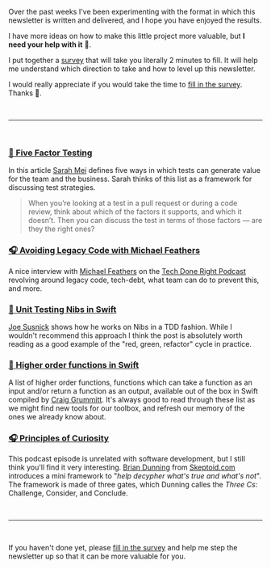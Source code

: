 Over the past weeks I've been experimenting with the format in which this newsletter is written and delivered, and I hope you have enjoyed the results.

I have more ideas on how to make this little project more valuable, but **I need your help with it** 🙏.

I put together a [survey](https://goo.gl/forms/2vXuAElmDU7s1Oom1) that will take you literally 2 minutes to fill. It will help me understand which direction to take and how to level up this newsletter.

I would really appreciate if you would take the time to [fill in the survey](https://goo.gl/forms/2vXuAElmDU7s1Oom1). Thanks 💚.

<br/><hr/><br/>

### [📝 Five Factor Testing](https://www.devmynd.com/blog/five-factor-testing/)

In this article [Sarah Mei](https://twitter.com/sarahmei) defines five ways in which tests can generate value for the team and the business. Sarah thinks of this list as a framework for discussing test strategies.

> When you’re looking at a test in a pull request or during a code review, think about which of the factors it supports, and which it doesn’t. Then you can discuss the test in terms of those factors — are they the right ones?

### [🎧 Avoiding Legacy Code with Michael Feathers](http://www.techdoneright.io/11)

A nice interview with [Michael Feathers](https://twitter.com/mfeathers) on the [Tech Done Right Podcast](https://twitter.com/tech_done_right) revolving around legacy code, tech-debt, what team can do to prevent this, and more.

### [📝 Unit Testing Nibs in Swift](https://medium.com/compileswift/how-to-test-a-nib-533d02847d78)

[Joe Susnick](https://medium.com/@joesusnick) shows how he works on Nibs in a TDD fashion. While I wouldn't recommend this approach I think the post is absolutely worth reading as a good example of the "red, green, refactor" cycle in practice.

### [📝 Higher order functions in Swift](https://craiggrummitt.com/2017/05/08/higher-order-functions-in-swift/)

A list of higher order functions, functions which can take a function as an input and/or return a function as an output, available out of the box in Swift compiled by [Craig Grummitt](https://twitter.com/craiggrummitt). It's always good to read through these list as we might find new tools for our toolbox, and refresh our memory of the ones we already know about.

### [🎧 Principles of Curiosity](https://skeptoid.com/episodes/4569)

This podcast episode is unrelated with software development, but I still think you'll find it very interesting. [Brian Dunning](https://twitter.com/BrianDunning) from [Skeptoid.com](https://skeptoid.com/) introduces a mini framework to "_help decypher what's true and what's not_". The framework is made of three gates, which Dunning calles the _Three Cs_: Challenge, Consider, and Conclude.

<br/><hr/><br/>

If you haven't done yet, please [fill in the survey](https://goo.gl/forms/2vXuAElmDU7s1Oom1) and help me step the newsletter up so that it can be more valuable for you.
